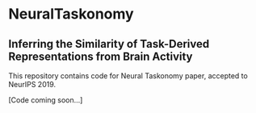 # NeuralTaskonomy
## Inferring the Similarity of Task-Derived Representations from Brain Activity
This repository contains code for Neural Taskonomy paper, accepted to NeurIPS 2019.

[Code coming soon...]
